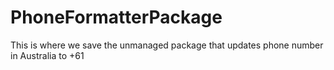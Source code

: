 # PhoneFormatterPackage
This is where we save the unmanaged package that updates phone number in Australia to +61 
